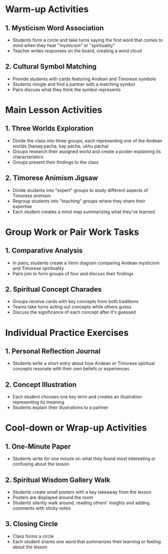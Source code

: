 # Warm-up Activities

## 1. Mysticism Word Association

- Students form a circle and take turns saying the first word that comes to mind when they hear "mysticism" or "spirituality"
- Teacher writes responses on the board, creating a word cloud

## 2. Cultural Symbol Matching

- Provide students with cards featuring Andean and Timorese symbols
- Students mingle and find a partner with a matching symbol
- Pairs discuss what they think the symbol represents

# Main Lesson Activities

## 1. Three Worlds Exploration

- Divide the class into three groups, each representing one of the Andean worlds (hanaq pacha, kay pacha, ukhu pacha)
- Groups research their assigned world and create a poster explaining its characteristics
- Groups present their findings to the class

## 2. Timorese Animism Jigsaw

- Divide students into "expert" groups to study different aspects of Timorese animism
- Regroup students into "teaching" groups where they share their expertise
- Each student creates a mind map summarizing what they've learned

# Group Work or Pair Work Tasks

## 1. Comparative Analysis

- In pairs, students create a Venn diagram comparing Andean mysticism and Timorese spirituality
- Pairs join to form groups of four and discuss their findings

## 2. Spiritual Concept Charades

- Groups receive cards with key concepts from both traditions
- Teams take turns acting out concepts while others guess
- Discuss the significance of each concept after it's guessed

# Individual Practice Exercises

## 1. Personal Reflection Journal

- Students write a short entry about how Andean or Timorese spiritual concepts resonate with their own beliefs or experiences

## 2. Concept Illustration

- Each student chooses one key term and creates an illustration representing its meaning
- Students explain their illustrations to a partner

# Cool-down or Wrap-up Activities

## 1. One-Minute Paper

- Students write for one minute on what they found most interesting or confusing about the lesson

## 2. Spiritual Wisdom Gallery Walk

- Students create small posters with a key takeaway from the lesson
- Posters are displayed around the room
- Students silently walk around, reading others' insights and adding comments with sticky notes

## 3. Closing Circle

- Class forms a circle
- Each student shares one word that summarizes their learning or feeling about the lesson